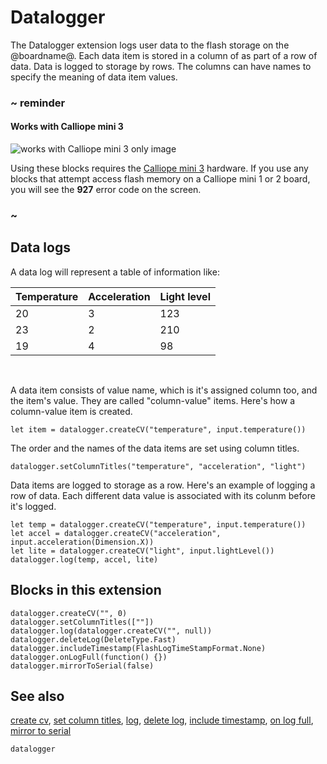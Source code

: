 # Datalogger

The Datalogger extension logs user data to the flash storage on the @boardname@. Each data item is stored in a column of as part of a row of data. Data is logged to storage by rows. The columns can have names to specify the meaning of data item values.

### ~ reminder

#### Works with Calliope mini 3

![works with Calliope mini 3 only image](/static/v2/v2-only.png)

Using these blocks requires the [Calliope mini 3](/device/v2) hardware. If you use any blocks that attempt access flash memory on a Calliope mini 1 or 2 board, you will see the **927** error code on the screen.

### ~

## Data logs

A data log will represent a table of information like:

| Temperature | Acceleration | Light level |
| - | - | - |
| 20 | 3 |123 |
| 23 | 2 | 210 |
| 19 | 4 | 98 |
<br/>

A data item consists of value name, which is it's assigned column too, and the item's value. They are called "column-value" items. Here's how a column-value item is created.

```blocks
let item = datalogger.createCV("temperature", input.temperature())
```
The order and the names of the data items are set using column titles.

```blocks
datalogger.setColumnTitles("temperature", "acceleration", "light")
```

Data items are logged to storage as a row. Here's an example of logging a row of data. Each different data value is associated with its colunm before it's logged.

```blocks
let temp = datalogger.createCV("temperature", input.temperature())
let accel = datalogger.createCV("acceleration", input.acceleration(Dimension.X))
let lite = datalogger.createCV("light", input.lightLevel())
datalogger.log(temp, accel, lite)
```

## Blocks in this extension

```cards
datalogger.createCV("", 0)
datalogger.setColumnTitles([""])
datalogger.log(datalogger.createCV("", null))
datalogger.deleteLog(DeleteType.Fast)
datalogger.includeTimestamp(FlashLogTimeStampFormat.None)
datalogger.onLogFull(function() {})
datalogger.mirrorToSerial(false)
```

## See also

[create cv](/reference/datalogger/create-cv),
[set column titles](/reference/datalogger/set-column-titles),
[log](/reference/datalogger/log),
[delete log](/reference/datalogger/delete-log),
[include timestamp](/reference/datalogger/include-timestamp),
[on log full](/reference/datalogger/send-to-console),
[mirror to serial](/reference/datalogger/mirror-to-serial)

```package
datalogger
```

